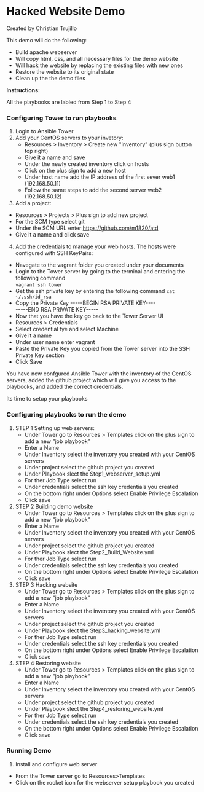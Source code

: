 <h1>Hacked Website Demo</h1> 

Created by Christian Trujillo  

This demo will do the following:
 - Build apache webserver
 - Will copy html, css, and all necessary files for the demo website
 - Will hack the website by replacing the existing files with new ones
 - Restore the website to its original state
 - Clean up the the demo files


<b>Instructions:</b>

All the playbooks are labled from Step 1 to Step 4

### Configuring Tower to run playbooks

1. Login to Ansible Tower
2. Add your CentOS servers to your invetory:
   - Resources > Inventory > Create new "inventory" (plus sign button top right)
   - Give it a name and save
   - Under the newly created inventory click on hosts
   - Click on the plus sign to add a new host
   - Under host name add the IP address of the first sever web1 (192.168.50.11)
   - Follow the same steps to add the second server web2 (192.168.50.12)
 3. Add a project:
   - Resources > Projects > Plus sign to add new project
   - For the SCM type select git 
   - Under the SCM URL enter https://github.com/m1820/atd
   - Give it a name and click save
 4. Add the credentials to manage your web hosts. The hosts were configured with SSH KeyPairs:
   - Navegate to the vagrant folder you created under your documents
   - Login to the Tower server by going to the terminal and entering the following command  
     ` vagrant ssh tower `
   - Get the ssh private key by entering the following command
     `cat ~/.ssh/id_rsa`
   - Copy the Private Key
     -----BEGIN RSA PRIVATE KEY----  
     -----END RSA PRIVATE KEY-----  
   - Now that you have the key go back to the Tower Server UI
   - Resources > Credentials
   - Select credential tye and select Machine
   - Give it a name
   - Under user name enter vagrant
   - Paste the Private Key you copied from the Tower server into the SSH Private Key section
   - Click Save

You have now confgured Ansible Tower with the inventory of the CentOS servers, added the github project which will give you access to the playbooks, and added the correct credentials.

Its time to setup your playbooks   

### Configuring playbooks to run the demo  

1. STEP 1 Setting up web servers: 
   - Under Tower go to Resources > Templates click on the plus sign to add a new "job playbook"
   - Enter a Name
   - Under Inventory select the inventory you created with your CentOS servers
   - Under project select the github project you created
   - Under Playbook slect the Step1_webserver_setup.yml
   - For ther Job Type select run
   - Under credentials select the ssh key credentials you created 
   - On the bottom right under Options select Enable Privilege Escalation
   - Click save
2. STEP 2 Building demo website
   - Under Tower go to Resources > Templates click on the plus sign to add a new "job playbook"
   - Enter a Name
   - Under Inventory select the inventory you created with your CentOS servers
   - Under project select the github project you created
   - Under Playbook slect the Step2_Build_Website.yml
   - For ther Job Type select run
   - Under credentials select the ssh key credentials you created 
   - On the bottom right under Options select Enable Privilege Escalation
   - Click save
3. STEP 3 Hacking website
   - Under Tower go to Resources > Templates click on the plus sign to add a new "job playbook"
   - Enter a Name
   - Under Inventory select the inventory you created with your CentOS servers
   - Under project select the github project you created
   - Under Playbook slect the Step3_hacking_website.yml
   - For ther Job Type select run
   - Under credentials select the ssh key credentials you created 
   - On the bottom right under Options select Enable Privilege Escalation
   - Click save
4. STEP 4 Restoring website
   - Under Tower go to Resources > Templates click on the plus sign to add a new "job playbook"
   - Enter a Name
   - Under Inventory select the inventory you created with your CentOS servers
   - Under project select the github project you created
   - Under Playbook slect the Step4_restoring_website.yml
   - For ther Job Type select run
   - Under credentials select the ssh key credentials you created 
   - On the bottom right under Options select Enable Privilege Escalation
   - Click save
 
 ### Running Demo
 
 1. Install and configure web server
   - From the Tower server go to Resources>Templates 
   - Click on the rocket icon for the webserver setup playbook you created
